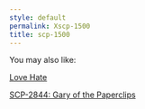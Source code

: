 ```yaml
---
style: default
permalink: Xscp-1500
title: scp-1500
---
```

You may also like:

[Love Hate](http://scp-wiki.net/love-hate)

[SCP-2844: Gary of the Paperclips](http://scp-wiki.net/scp-2844)
